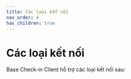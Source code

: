 ```yaml
---
title: Các loại kết nối
nav_order: 4
has_children: true
---
```


# Các loại kết nối

Base Check-in Client hỗ trợ các loại kết nối sau: